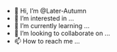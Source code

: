 - 👋 Hi, I’m @Later-Autumn
- 👀 I’m interested in ...
- 🌱 I’m currently learning ...
- 💞️ I’m looking to collaborate on ...
- 📫 How to reach me ...

<!---
Later-Autumn/Later-Autumn is a ✨ special ✨ repository because its `README.md` (this file) appears on your GitHub profile.
You can click the Preview link to take a look at your changes.
--->
